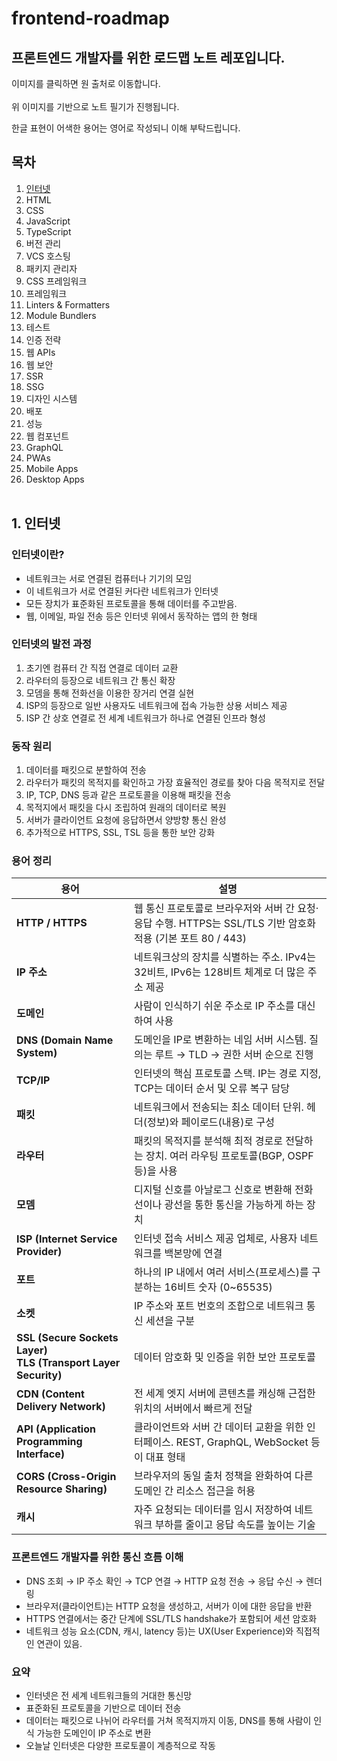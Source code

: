 # frontend-roadmap
## 프론트엔드 개발자를 위한 로드맵 노트 레포입니다.

이미지를 클릭하면 원 출처로 이동합니다.
<br><br>
위 이미지를 기반으로 노트 필기가 진행됩니다.

한글 표현이 어색한 용어는 영어로 작성되니 이해 부탁드립니다.

## 목차
1. [인터넷](#1-인터넷)
2. HTML
3. CSS
4. JavaScript
5. TypeScript
6. 버전 관리
7. VCS 호스팅
8. 패키지 관리자
9. CSS 프레임워크
10. 프레임워크
11. Linters & Formatters
12. Module Bundlers
13. 테스트
14. 인증 전략
15. 웹 APIs
16. 웹 보안
17. SSR
18. SSG
19. 디자인 시스템
20. 배포
21. 성능
22. 웹 컴포넌트
23. GraphQL
24. PWAs
25. Mobile Apps
26. Desktop Apps
<br><br>
## 1. 인터넷

### 인터넷이란?
- 네트워크는 서로 연결된 컴퓨터나 기기의 모임
- 이 네트워크가 서로 연결된 커다란 네트워크가 인터넷
- 모든 장치가 표준화된 프로토콜을 통해 데이터를 주고받음.
- 웹, 이메일, 파일 전송 등은 인터넷 위에서 동작하는 앱의 한 형태

### 인터넷의 발전 과정
1. 초기엔 컴퓨터 간 직접 연결로 데이터 교환
2. 라우터의 등장으로 네트워크 간 통신 확장
3. 모뎀을 통해 전화선을 이용한 장거리 연결 실현
4. ISP의 등장으로 일반 사용자도 네트워크에 접속 가능한 상용 서비스 제공
5. ISP 간 상호 연결로 전 세계 네트워크가 하나로 연결된 인프라 형성

### 동작 원리
1. 데이터를 패킷으로 분할하여 전송
2. 라우터가 패킷의 목적지를 확인하고 가장 효율적인 경로를 찾아 다음 목적지로 전달
3. IP, TCP, DNS 등과 같은 프로토콜을 이용해 패킷을 전송
4. 목적지에서 패킷을 다시 조립하여 원래의 데이터로 복원
5. 서버가 클라이언트 요청에 응답하면서 양방향 통신 완성
6. 추가적으로 HTTPS, SSL, TSL 등을 통한 보안 강화

### 용어 정리
| 용어 | 설명 |
|------|------|
| **HTTP / HTTPS** | 웹 통신 프로토콜로 브라우저와 서버 간 요청·응답 수행. HTTPS는 SSL/TLS 기반 암호화 적용 (기본 포트 80 / 443) |
| **IP 주소** | 네트워크상의 장치를 식별하는 주소. IPv4는 32비트, IPv6는 128비트 체계로 더 많은 주소 제공 |
| **도메인** | 사람이 인식하기 쉬운 주소로 IP 주소를 대신하여 사용 |
| **DNS (Domain Name System)** | 도메인을 IP로 변환하는 네임 서버 시스템. 질의는 루트 → TLD → 권한 서버 순으로 진행 |
| **TCP/IP** | 인터넷의 핵심 프로토콜 스택. IP는 경로 지정, TCP는 데이터 순서 및 오류 복구 담당 |
| **패킷** | 네트워크에서 전송되는 최소 데이터 단위. 헤더(정보)와 페이로드(내용)로 구성 |
| **라우터** | 패킷의 목적지를 분석해 최적 경로로 전달하는 장치. 여러 라우팅 프로토콜(BGP, OSPF 등)을 사용 |
| **모뎀** | 디지털 신호를 아날로그 신호로 변환해 전화선이나 광선을 통한 통신을 가능하게 하는 장치 |
| **ISP (Internet Service Provider)** | 인터넷 접속 서비스 제공 업체로, 사용자 네트워크를 백본망에 연결 |
| **포트** | 하나의 IP 내에서 여러 서비스(프로세스)를 구분하는 16비트 숫자 (0~65535) |
| **소켓** | IP 주소와 포트 번호의 조합으로 네트워크 통신 세션을 구분 |
| **SSL (Secure Sockets Layer)<br> TLS (Transport Layer Security)** | 데이터 암호화 및 인증을 위한 보안 프로토콜 |
| **CDN (Content Delivery Network)** | 전 세계 엣지 서버에 콘텐츠를 캐싱해 근접한 위치의 서버에서 빠르게 전달 |
| **API (Application Programming Interface)** | 클라이언트와 서버 간 데이터 교환을 위한 인터페이스. REST, GraphQL, WebSocket 등이 대표 형태 |
| **CORS (Cross-Origin Resource Sharing)** | 브라우저의 동일 출처 정책을 완화하여 다른 도메인 간 리소스 접근을 허용 |
| **캐시** | 자주 요청되는 데이터를 임시 저장하여 네트워크 부하를 줄이고 응답 속도를 높이는 기술 |

### 프론트엔드 개발자를 위한 통신 흐름 이해
- DNS 조회 → IP 주소 확인 → TCP 연결 → HTTP 요청 전송 → 응답 수신 → 렌더링
- 브라우저(클라이언트)는 HTTP 요청을 생성하고, 서버가 이에 대한 응답을 반환
- HTTPS 연결에서는 중간 단계에 SSL/TLS handshake가 포함되어 세션 암호화
- 네트워크 성능 요소(CDN, 캐시, latency 등)는 UX(User Experience)와 직접적인 연관이 있음.

### 요약
- 인터넷은 전 세계 네트워크들의 거대한 통신망
- 표준화된 프로토콜을 기반으로 데이터 전송
- 데이터는 패킷으로 나뉘어 라우터를 거쳐 목적지까지 이동, DNS를 통해 사람이 인식 가능한 도메인이 IP 주소로 변환
- 오늘날 인터넷은 다양한 프로토콜이 계층적으로 작동
